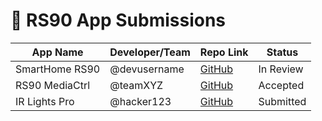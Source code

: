 # 📂 RS90 App Submissions

| App Name        | Developer/Team  | Repo Link | Status       |
|-----------------|-----------------|-----------|--------------|
| SmartHome RS90  | @devusername    | [GitHub](https://github.com/example) | In Review |
| RS90 MediaCtrl  | @teamXYZ        | [GitHub](https://github.com/example) | Accepted |
| IR Lights Pro   | @hacker123      | [GitHub](https://github.com/example) | Submitted |
